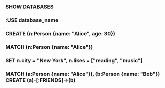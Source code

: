 ### SHOW DATABASES
### :USE database_name
### CREATE (n:Person {name: "Alice", age: 30})
### MATCH (n:Person {name: "Alice"})
### SET n.city = "New York", n.likes = ["reading", "music"]
### MATCH (a:Person {name: "Alice"}), (b:Person {name: "Bob"})  CREATE (a)-[:FRIENDS]->(b)
